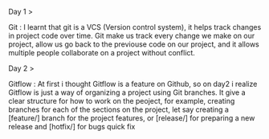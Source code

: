 Day 1 >

Git : I learnt that git is a VCS (Version control system), it helps track changes in project code over time. Git make us track every change we make on our project, allow us go back to the previouse code on our project, and it allows multiple people collaborate on a project without conflict.


Day 2 >

Gitflow : At first i thought Gitflow is a feature on Github, so on day2 i realize Gitflow is just a way of organizing a project using Git branches. It give a clear structure for how to work on the peoject, for example, creating branches for each of the sections on the project, let say creating a [feature/] branch for the project features, or [release/] for preparing a new release and [hotfix/] for bugs quick fix